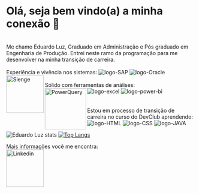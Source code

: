 # Olá, seja bem vindo(a) a minha conexão :wave:
<br>
Me chamo Eduardo Luz, Graduado em Administração e Pós graduado em Engenharia de Produção. Entrei neste ramo da programação para me desenvolver na minha transição de carreira.
<br>
<br>
Experiência e vivência nos sistemas:
<img src="https://img.shields.io/badge/SAP-0FAAFF?style=for-the-badge&logo=sap&logoColor=white" alt="logo-SAP" />
<img src="https://img.shields.io/badge/Oracle-F80000?style=for-the-badge&logo=oracle&logoColor=black" alt="logo-Oracle" />
<img align="left" alt="Sienge" width="100px" src="https://encrypted-tbn0.gstatic.com/images?q=tbn:ANd9GcT3CbToluBbNJ8DghxojtWk4cNrSZOCCPUg7A&s" alt="logo-Sienge" />
<br>
<br>
Sólido com ferramentas de análises:
<br>
<img src="https://img.shields.io/badge/Microsoft_Excel-217346?style=for-the-badge&logo=microsoft-excel&logoColor=white" alt="logo-excel" />
<img src="https://camo.githubusercontent.com/5e0632cec7067f42e3137dbabf5a86601c1e2ded8cab8452fb26f98a083c5b95/68747470733a2f2f696d672e736869656c64732e696f2f62616467652f506f77657242492d4632433831313f7374796c653d666f722d7468652d6261646765266c6f676f3d506f7765722532304249266c6f676f436f6c6f723d7768697465" alt="logo-power-bi" />
<img align="left" alt="PowerQuery" width="110px" src="https://encrypted-tbn0.gstatic.com/images?q=tbn:ANd9GcTuJgbMw1HrDbrp0ceXDUaSwfhUIE56_h0FsA&s" alt="logo-PowerQuery" />
<br>
<br>
<br>
Estou em processo de transição de carreira no curso do DevClub aprendendo:
<img src="https://img.shields.io/badge/HTML5-E34F26?style=for-the-badge&logo=html5&logoColor=white" alt="logo-HTML" />
<img src="https://img.shields.io/badge/CSS3-1572B6?style=for-the-badge&logo=css3&logoColor=white" alt="logo-CSS" />
<img src="https://img.shields.io/badge/Java-ED8B00?style=for-the-badge&logo=openjdk&logoColor=white" alt="logo-JAVA" />
<br>

![Eduardo Luz stats](https://github-readme-stats.vercel.app/api?username=edualandradeluz&show_icons=true&theme=chartreuse-dark)
[![Top Langs](https://github-readme-stats.vercel.app/api/top-langs/?username=edualandradeluz)](https://github.com/anuraghazra/github-readme-stats)

Mais informações você me encontra:
<br>
  <a href="https://www.linkedin.com/in/eduardo-andrade-luz/" />
  <img align="left" alt="Linkedin" width="100px" src="https://img.shields.io/badge/LinkedIn-0077B5?style=for-the-badge&logo=linkedin&logoColor=white" />
 </p>




